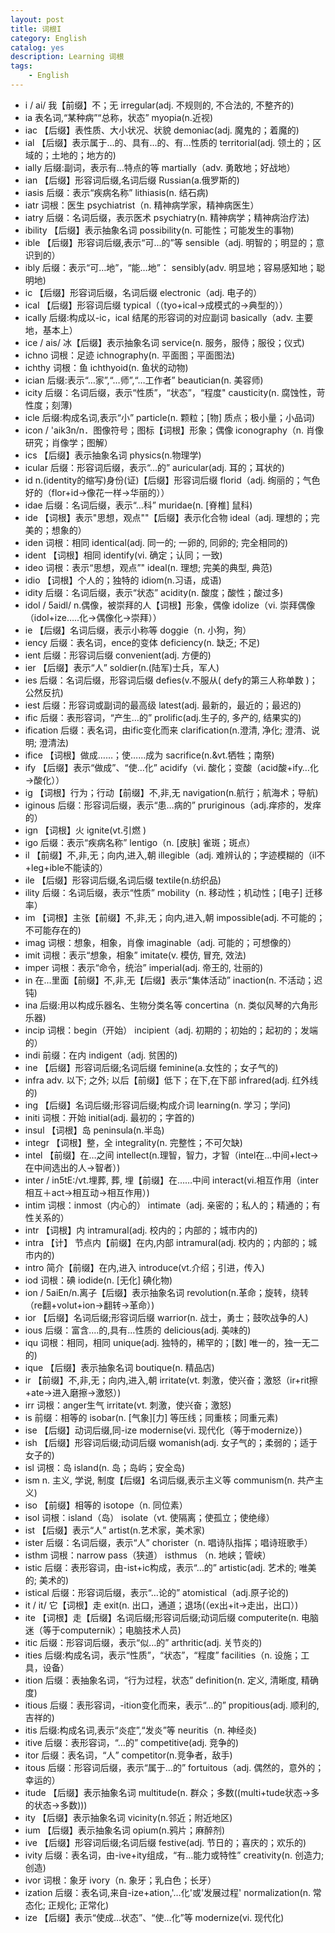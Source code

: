 ```yaml
---
layout: post
title: 词根I
category: English
catalog: yes
description: Learning 词根
tags:
    - English
---
```

* i   / ai/  我【前缀】不；无 irregular(adj.  不规则的, 不合法的, 不整齐的)
* ia  表名词,“某种病”“总称，状态”    myopia(n.近视)
* iac 【后缀】表性质、大小状况、状貌 demoniac(adj. 魔鬼的；着魔的)
* ial 【后缀】表示属于...的、具有...的、有...性质的 territorial(adj. 领土的；区域的；土地的；地方的)
* ially   后缀:副词，表示有…特点的等  martially（adv. 勇敢地；好战地）
* ian 【后缀】形容词后缀,名词后缀  Russian(a.俄罗斯的)
* iasis   后缀：表示“疾病名称” lithiasis(n. 结石病)
* iatr    词根：医生   psychiatrist（n. 精神病学家，精神病医生）
* iatry   后缀：名词后缀，表示医术    psychiatry(n. 精神病学；精神病治疗法)
* ibility 【后缀】表示抽象名词  possibility(n. 可能性；可能发生的事物)
* ible    【后缀】形容词后缀,表示“可...的”等    sensible（adj. 明智的；明显的；意识到的）
* ibly    后缀：表示“可…地”，“能…地”：   sensibly(adv. 明显地；容易感知地；聪明地)
* ic  【后缀】形容词后缀，名词后缀  electronic（adj. 电子的）
* ical    【后缀】形容词后缀   typical（（tyo+ical→成模式的→典型的））
* ically  后缀:构成以-ic，ical 结尾的形容词的对应副词  basically（adv. 主要地，基本上）
* ice / ais/  冰【后缀】表示抽象名词 service(n. 服务，服侍；服役；仪式)
* ichno   词根：足迹   ichnography(n. 平面图；平面图法)
* ichthy  词根：鱼    ichthyoid(n. 鱼状的动物)
* ician   后缀:表示“…家”,“…师”,“…工作者”   beautician(n. 美容师)
* icity   后缀：名词后缀，表示“性质”，“状态”，“程度"    causticity(n. 腐蚀性，苛性度；刻薄)
* icle    后缀:构成名词,表示“小”   particle(n. 颗粒；[物] 质点；极小量；小品词)
* icon    / 'aik3n/n．图像符号；图标【词根】形象；偶像 iconography（n. 肖像研究；肖像学；图解）
* ics 【后缀】表示抽象名词  physics(n.物理学)
* icular  后缀：形容词后缀，表示“…的” auricular(adj. 耳的；耳状的)
* id  n.(identity的缩写)身份(证)【后缀】形容词后缀   florid（adj. 绚丽的；气色好的（flor+id→像花一样→华丽的））
* idae    后缀：名词后缀，表示“…科”  muridae(n. [脊椎] 鼠科)
* ide 【词根】表示"思想，观点""【后缀】表示化合物 ideal（adj. 理想的；完美的；想象的）
* iden    词根：相同   identical(adj.  同一的; 一卵的, 同卵的; 完全相同的)
* ident   【词根】相同  identify(vi. 确定；认同；一致)
* ideo    词根：表示“思想，观点”"   ideal(n.  理想; 完美的典型, 典范)
* idio    【词根】个人的；独特的 idiom(n.习语，成语)
* idity   后缀：名词后缀，表示“状态”  acidity(n. 酸度；酸性；酸过多)
* idol    / 5aidl/  n.偶像，被崇拜的人【词根】形象，偶像   idolize（vi. 崇拜偶像（idol+ize…..化→偶像化→崇拜））
* ie  【后缀】名词后缀，表示小称等  doggie（n. 小狗，狗）
* iency   后缀：表名词，ence的变体  deficiency(n.  缺乏; 不足)
* ient    后缀：形容词后缀    convenient(adj. 方便的)
* ier 【后缀】表示“人”   soldier(n.(陆军)士兵，军人)
* ies 后缀：名词后缀，形容词后缀   defies(v.不服从( defy的第三人称单数 )； 公然反抗)
* iest    后缀：形容词或副词的最高级   latest(adj. 最新的，最近的；最迟的)
* ific    后缀：表形容词，“产生…的”  prolific(adj.生子的, 多产的, 结果实的)
* ification   后缀：表名词，由ific变化而来    clarification(n.澄清, 净化; 澄清、说明; 澄清法)
* ifice   【词根】做成……；使……成为  sacrifice(n.&vt.牺牲；南祭)
* ify 【后缀】表示“做成”、“使…化”    acidify（vi.  酸化；变酸（acid酸+ify…化→酸化））
* ig  【词根】行为；行动【前缀】不,非,无  navigation(n.航行；航海术；导航)
* iginous 后缀：形容词后缀，表示“患…病的”   pruriginous（adj.痒疹的，发痒的）
* ign 【词根】火   ignite(vt.引燃 )
* igo 后缀：表示“疾病名称” lentigo（n. [皮肤] 雀斑；斑点）
* il  【前缀】不,非,无；向内,进入,朝   illegible（adj. 难辨认的；字迹模糊的（il不+leg+ible不能读的）
* ile 【后缀】形容词后缀,名词后缀  textile(n.纺织品)
* ility   后缀：名词后缀，表示“性质”  mobility（n. 移动性；机动性；[电子] 迁移率）
* im  【词根】主张【前缀】不,非,无；向内,进入,朝 impossible(adj. 不可能的；不可能存在的)
* imag    词根：想象，相象，肖像 imaginable（adj. 可能的；可想像的）
* imit    词根：表示“想象，相象”    imitate(v.  模仿, 冒充, 效法)
* imper   词根：表示“命令，统治”    imperial(adj.  帝王的, 壮丽的)
* in  在…里面【前缀】不,非,无【后缀】表示“集体活动”   inaction(n. 不活动；迟钝)
* ina 后缀:用以构成乐器名、生物分类名等   concertina（n. 类似风琴的六角形乐器)
* incip   词根：begin（开始）    incipient（adj. 初期的；初始的；起初的；发端的）
* indi    前缀：在内   indigent（adj. 贫困的)
* ine 【后缀】形容词后缀;名词后缀  feminine(a.女性的；女子气的)
* infra   adv.  以下; 之外; 以后【前缀】低下；在下,在下部   infrared(adj. 红外线的)
* ing 【后缀】名词后缀;形容词后缀;构成介词 learning(n. 学习；学问)
* initi   词根：开始   initial(adj. 最初的；字首的)
* insul   【词根】岛   peninsula(n.半岛)
* integr  【词根】整，全 integrality(n. 完整性；不可欠缺)
* intel   【前缀】在…之间    intellect(n.理智，智力，才智（intel在…中间+lect→在中间选出的人→智者）)
* inter   / in5tE:/vt.埋葬, 葬, 埋【前缀】在……中间   interact(vi.相互作用（inter相互＋act→相互动→相互作用）)
* intim   词根：inmost（内心的）  intimate（adj. 亲密的；私人的；精通的；有性关系的）
* intr    【词根】内   intramural(adj. 校内的；内部的；城市内的)
* intra   【计】 节点内【前缀】在内,内部    intramural(adj. 校内的；内部的；城市内的)
* intro   简介【前缀】在内,进入 introduce(vt.介绍；引进，传入)
* iod 词根：碘    iodide(n. [无化] 碘化物)
* ion / 5aiEn/n.离子【后缀】表示抽象名词  revolution(n.革命；旋转，绕转（re翻+volut+ion→翻转→革命）)
* ior 【后缀】名词后缀;形容词后缀  warrior(n. 战士，勇士；鼓吹战争的人)
* ious    后缀：富含....的,具有…性质的   delicious(adj.  美味的)
* iqu 词根：相同，相同    unique(adj. 独特的，稀罕的；[数] 唯一的，独一无二的)
* ique    【后缀】表示抽象名词  boutique(n. 精品店)
* ir  【前缀】不,非,无；向内,进入,朝   irritate(vt. 刺激，使兴奋；激怒（ir+rit擦+ate→进入磨擦→激怒）)
* irr 词根：anger生气  irritate(vt. 刺激，使兴奋；激怒)
* is  前缀：相等的      isobar(n. [气象][力] 等压线；同重核；同重元素)
* ise 【后缀】动词后缀,同-ize  modernise(vi. 现代化（等于modernize）)
* ish 【后缀】形容词后缀;动词后缀  womanish(adj. 女子气的；柔弱的；适于女子的)
* isl 词根：岛    island(n. 岛；岛屿；安全岛)
* ism n. 主义, 学说, 制度【后缀】名词后缀,表示主义等 communism(n. 共产主义)
* iso 【前缀】相等的 isotope（n. 同位素）
* isol    词根：island（岛）    isolate（vt. 使隔离；使孤立；使绝缘）
* ist 【后缀】表示“人”   artist(n.艺术家，美术家)
* ister   后缀：名词后缀，表示“人”   chorister（n. 唱诗队指挥；唱诗班歌手）
* isthm   词根：narrow  pass（狭道） isthmus （n. 地峡；管峡）
* istic   后缀：表形容词，由-ist+ic构成，表示“…的”   artistic(adj.  艺术的; 唯美的; 美术的)
* istical 后缀：形容词后缀，表示“…论的”    atomistical（adj.原子论的)
* it  / it/  它【词根】走   exit(n. 出口，通道；退场(（ex出+it→走出，出口）)
* ite 【词根】走【后缀】名词后缀;形容词后缀;动词后缀    computerite(n. 电脑迷（等于computernik）；电脑技术人员)
* itic    后缀：形容词后缀，表示“似…的”    arthritic(adj. 关节炎的)
* ities   后缀:构成名词，表示“性质”，“状态”，“程度”    facilities（n. 设施；工具，设备）
* ition   后缀：表抽象名词，“行为过程，状态”  definition(n.  定义, 清晰度, 精确度)
* itious  后缀：表形容词，-ition变化而来，表示“…的”   propitious(adj.  顺利的, 吉祥的)
* itis    后缀:构成名词,表示“炎症”,“发炎”等    neuritis（n. 神经炎)
* itive   后缀：表形容词，“…的”    competitive(adj.  竞争的)
* itor    后缀：表名词，“人”  competitor(n.竞争者，敌手)
* itous   后缀：形容词后缀，表示“属于…的”   fortuitous（adj. 偶然的，意外的；幸运的）
* itude   【后缀】表示抽象名词  multitude(n. 群众；多数((multi+tude状态→多的状态→多数)))
* ity 【后缀】表示抽象名词  vicinity(n.邻近；附近地区)
* ium 【后缀】表示抽象名词  opium(n.鸦片；麻醉剂)
* ive 【后缀】形容词后缀;名词后缀  festive(adj. 节日的；喜庆的；欢乐的)
* ivity   后缀：表名词，由-ive+ity组成，“有…能力或特性”    creativity(n.  创造力; 创造)
* ivor    词根：象牙   ivory（n. 象牙；乳白色；长牙）
* ization 后缀：表名词,来自-ize+ation,'…化'或'发展过程' normalization(n.  常态化; 正规化; 正常化)
* ize 【后缀】表示“使成…状态”、“使…化”等    modernize(vi. 现代化)
